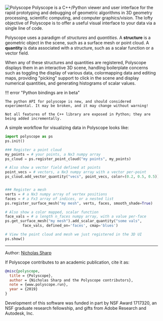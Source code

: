 ![Polyscope](../media/teaser.svg)
Polyscope is a C++/Python viewer and user interface for the rapid prototyping and debugging of geometric algorithms in 3D geometry processing, scientific computing, and computer graphics/vision. The lofty objective of Polyscope is to offer a useful visual interface to your data via a single line of code.

Polyscope uses a paradigm of *structures* and *quantities*. A **structure** is a geometric object in the scene, such as a surface mesh or point cloud. A **quantity** is data associated with a structure, such as a scalar function or a vector field.

When any of these structures and quantities are registered, Polyscope displays them in an interactive 3D scene, handling boilerplate concerns such as toggling the display of various data, colormapping data and editing maps, providing "picking" support to click in the scene and display numerical quantities, and generating histograms of scalar values.


!!! error "Python bindings are in beta"

    The python API for polyscope is new, and should considered experimental. It may be broken, and it may change without warning!

    Not all features of the C++ library are exposed in Python; they are being added incrementally.

A simple workflow for visualizing data in Polyscope looks like:
``` python
import polyscope as ps
ps.init()

### Register a point cloud
my_points = # your points, a Nx3 numpy array
ps_cloud = ps.register_point_cloud("my points", my_points)

# Also show a vector field defined at points
point_vecs = # vectors, a Nx3 numpy array with a vector per-point
ps_cloud.add_vector_quantity("vecs", point_vecs, color=(0.2, 0.5, 0.5))


### Register a mesh
verts = # a Nx3 numpy array of vertex positions
faces = # a Fx3 array of indices, or a nested list
ps.register_surface_mesh("my mesh", verts, faces, smooth_shade=True)

# Also show a color mapped, scalar function
face_vals = # a length n_faces numpy array, with a value per-face
ps.get_surface_mesh("my mesh").add_scalar_quantity("some vals", 
        face_vals, defined_on='faces', cmap='blues')

# View the point cloud and mesh we just registered in the 3D UI
ps.show()
```


---
Author: [Nicholas Sharp](http://www.nmwsharp.com)

If Polyscope contributes to an academic publication, cite it as:
```bib
@misc{polyscope,
  title = {Polyscope},
  author = {Nicholas Sharp and the Polyscope contributors},
  note = {www.polyscope.run},
  year = {2019}
}
```

Development of this software was funded in part by NSF Award 1717320, an NSF graduate research fellowship, and gifts from Adobe Research and Autodesk, Inc.
# 
<!--^^^ that pound is of immeasurable importance, it hides the top level title-->
